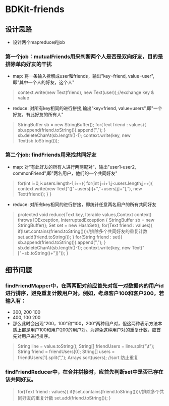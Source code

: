 # BDKit-friends

## 设计思路
* 设计两个mapreduce的job

### 第一个job：mutualFriends用来判断两个人是否是双向好友，目的是排除单向好友的干扰
* map: 将一条输入拆解成user和friends，输出"key=friend, value=user",即"其中一个人的好友，这个人"
> context.write(new Text(friend), new Text(user));//exchange key & value
* reduce: 对所有key相同的进行拼接,输出"key=friend, value=users",即"一个好友，有此好友的所有人"
> StringBuffer sb = new StringBuffer();
			for(Text friend : values){
				sb.append(friend.toString()).append(",");
			}
			sb.deleteCharAt(sb.length()-1);
			context.write(key, new Text(sb.toString()));

### 第二个job: findFriends用来找共同好友
* map: 对“有此好友的所有人进行两两配对”，输出"user1-user2, commonFriend",即"两名用户，他们的一个共同好友"
> for(int i=0;i<users.length-1;i++){
				for(int j=i+1;j<users.length;j++){
					context.write(new Text("(["+users[i]+","+users[j]+"],"), new Text(friend));
				}
			}

* reduce: 对所有key相同的进行拼接，即统计任意两名用户的所有共同好友
> protected void reduce(Text key, Iterable<Text> values,Context context)
				throws IOException, InterruptedException {
			StringBuffer sb = new StringBuffer();
			Set<String> set = new HashSet<String>();
			for(Text friend : values){
				if(!set.contains(friend.toString()))//排除多个共同好友的重复计数
					set.add(friend.toString());
			}
			for(String friend : set){
				sb.append(friend.toString()).append(",");
			}
			sb.deleteCharAt(sb.length()-1);
			context.write(key, new Text("["+sb.toString()+"])"));
		}

## 细节问题
### findFriendMapper中，在两两配对前应首先对每一对数据内的用户id进行排序，避免重复计数用户对。例如，考虑客户100和客户200，若输入有：
* 300, 200 100
* 400, 100 200
* 那么此时会出现“200，100”和“100，200”两种用户对，但这两种表示方法本质上都是用户100和用户200的用户对。为避免这种用户对的重复计数，应首先对用户进行排序。
> String line = value.toString();
			String[] friendUsers = line.split("\t");
			String friend = friendUsers[0];
			String[] users = friendUsers[1].split(",");
			Arrays.sort(users); //sort 防止重复

### findFriendReducer中，在合并拼接时，应首先判断set中是否已存在该共同好友。
> for(Text friend : values){
				if(!set.contains(friend.toString()))//排除多个共同好友的重复计数
					set.add(friend.toString());
			}

